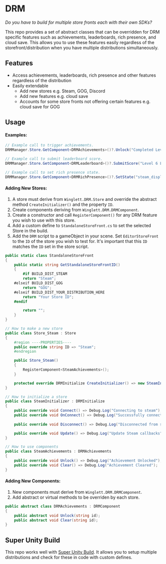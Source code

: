 # DRM
*Do you have to build for multiple store fronts each with their own SDKs?*

This repo provides a set of abstract classes that can be overridden for DRM specific features such as achievements, leaderboards, rich presence, and cloud save. This allows you to use these features easily regardless of the storefront/distribution when you have multiple distributions simultaneously.

## Features
 - Access achievements, leaderboards, rich presence and other features regardless of the distribution
 - Easily extendable
	 - Add new stores e.g. Steam, GOG, Discord
	 - Add new features e.g. cloud save
	 - Accounts for some store fronts not offering certain features e.g. cloud save for GOG




## Usage

#### Examples:
```C#
// Example call to trigger achievements.
DRMManager.Store.GetComponent<DRMAchievements>()?.Unlock("Completed Level");

// Example call to submit leaderboard score.
DRMManager.Store.GetComponent<DRMLeaderboard>()?.SubmitScore("Level 6 Leaderboard", 10);

// Example call to set rich presence state.
DRMManager.Store.GetComponent<DRMRichPresence>()?.SetState("steam_display", "In level 6");
```

#### Adding New Stores:
1. A store must derive from `Winglett.DRM.Store` and override the abstract method `CreateInitializer()` and the property `ID`.
2. Create components deriving from `Winglett.DRM.DRMComponent`.
3. Create a constructor and call `RegisterComponent()` for any DRM feature you wish to use with this store.
4. Add a custom define to `StandaloneStoreFront.cs` to set the selected Store in the build.
5. Add the `DRM` script to a gameObject in your scene. Set `EditorStoreFront` to the `ID` of the store you wish to test for. It's important that this `ID` matches the `ID` set in the store script.

```C#
public static class StandaloneStoreFront
{
    public static string GetStandaloneStoreFrontID()
    {
        #if BUILD_DIST_STEAM
	    return "Steam";
	#elseif BUILD_DIST_GOG
	    return "GOG";
	#elseif BUILD_DIST_YOUR_DISTRIBUTION_HERE
	    return "Your Store ID";
	#endif

        return "";
    }
}
```

```C#
// How to make a new store
public class Store_Steam : Store
{
    #region ----PROPERTIES----
    public override string ID => "Steam";
    #endregion

    public Store_Steam()
    {
        RegisterComponent<SteamAchievements>();
    }

    protected override DRMInitialize CreateInitializer() => new SteamInitializer();
}
```

```C#
// How to initialize a store
public class SteamInitializer : DRMInitialize
{
    public override void Connect() => Debug.Log("Connecting to steam");
    public override void OnConnect() => Debug.Log("Successfully connected to steam");
    
    public override void Disconnect() => Debug.Log("Disconnected from steam");

    public override void Update() => Debug.Log("Update Steam callbacks");
}
```

```C#
// How to use components
public class SteamAchievements : DRMAchievements
{
    public override void Unlock() => Debug.Log("Achievement Unlocked");
    public override void Clear() => Debug.Log("Achievement Cleared");
}
```

#### Adding New Components:
1. New components must derive from `Winglett.DRM.DRMComponent`.
2. Add abstract or virtual methods to be overriden by each store.

```C#
public abstract class DRMAchievements : DRMComponent
{
    public abstract void Unlock(string id);
    public abstract void Clear(string id);
}
```

## Super Unity Build
This repo works well with [Super Unity Build](https://github.com/Chaser324/unity-build). It allows you to setup multiple distributions and check for these in code with custom defines.
